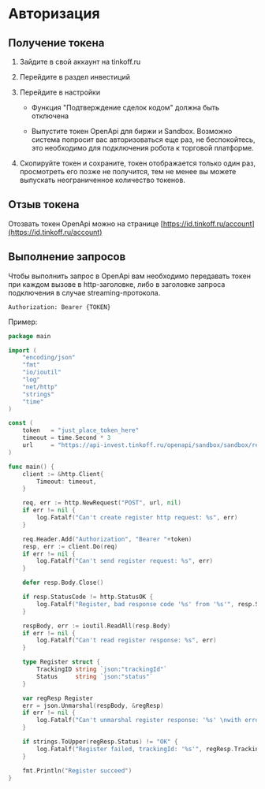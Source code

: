 # Авторизация

## Получение токена

1. Зайдите в свой аккаунт на tinkoff.ru
2. Перейдите в раздел инвестиций
3. Перейдите в настройки

   * Функция "Подтверждение сделок кодом" должна быть отключена

   * Выпустите токен OpenApi для биржи и Sandbox. Возможно система попросит вас авторизоваться еще раз, не беспокойтесь, это необходимо для подключения робота к торговой платформе.

4. Скопируйте токен и сохраните, токен отображается только один раз, просмотреть его позже не получится, тем не менее вы можете выпускать неограниченное количество токенов.

## Отзыв токена

Отозвать токен OpenApi можно на странице [https://id.tinkoff.ru/account](https://id.tinkoff.ru/account)

## Выполнение запросов 

Чтобы выполнить запрос в OpenApi вам необходимо передавать токен при каждом вызове в http-заголовке, либо в заголовке запроса подключения в случае streaming-протокола.

```
Authorization: Bearer {TOKEN}
```

Пример:

```go
package main

import (
    "encoding/json"
    "fmt"
    "io/ioutil"
    "log"
    "net/http"
    "strings"
    "time"
)

const (
    token   = "just_place_token_here"
    timeout = time.Second * 3
    url     = "https://api-invest.tinkoff.ru/openapi/sandbox/sandbox/register"
)

func main() {
    client := &http.Client{
        Timeout: timeout,
    }

    req, err := http.NewRequest("POST", url, nil)
    if err != nil {
        log.Fatalf("Can't create register http request: %s", err)
    }

    req.Header.Add("Authorization", "Bearer "+token)
    resp, err := client.Do(req)
    if err != nil {
        log.Fatalf("Can't send register request: %s", err)
    }

    defer resp.Body.Close()

    if resp.StatusCode != http.StatusOK {
        log.Fatalf("Register, bad response code '%s' from '%s'", resp.Status, url)
    }

    respBody, err := ioutil.ReadAll(resp.Body)
    if err != nil {
        log.Fatalf("Can't read register response: %s", err)
    }

    type Register struct {
        TrackingID string `json:"trackingId"`
        Status     string `json:"status"`
    }

    var regResp Register
    err = json.Unmarshal(respBody, &regResp)
    if err != nil {
        log.Fatalf("Can't unmarshal register response: '%s' \nwith error: %s", string(respBody), err)
    }

    if strings.ToUpper(regResp.Status) != "OK" {
        log.Fatalf("Register failed, trackingId: '%s'", regResp.TrackingID)
    }

    fmt.Println("Register succeed")
}
```
